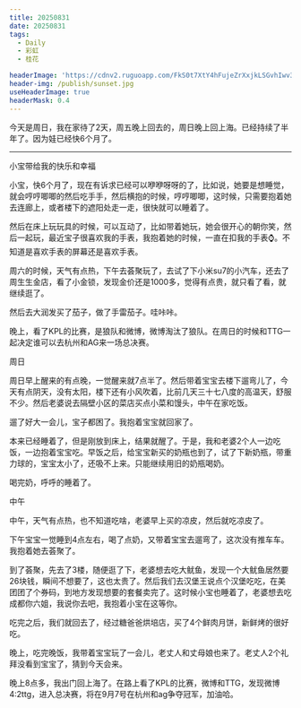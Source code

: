 ```yaml
---
title: 20250831
date: 20250831
tags:
  - Daily
  - 彩虹
  - 桂花

headerImage: 'https://cdnv2.ruguoapp.com/FkS0t7XtY4hFujeZrXxjkLSGvhIwv3.jpg'
header-img: /publish/sunset.jpg
useHeaderImage: true
headerMask: 0.4
---
```


今天是周日，我在家待了2天，周五晚上回去的，周日晚上回上海。已经持续了半年了。因为娃已经快6个月了。

---

小宝带给我的快乐和幸福

小宝，快6个月了，现在有诉求已经可以咿咿呀呀的了，比如说，她要是想睡觉，就会哼哼唧唧的然后吃手手，然后横抱的时候，哼哼唧唧，这时候，只需要抱着她去连廊上，或者楼下的遮阳处走一走，很快就可以睡着了。

然后在床上玩玩具的时候，可以互动了，比如带着她玩，她会很开心的朝你笑，然后一起玩，最近宝子很喜欢我的手表，我抱着她的时候，一直在扣我的手表⌚️。不知道是喜欢手表的屏幕还是喜欢手表。

周六的时候，天气有点热，下午去荟聚玩了，去试了下小米su7的小汽车，还去了周生生金店，看了小金锁，发现金价还是1000多，觉得有点贵，就只看了看，就继续逛了。

然后去大润发买了茄子，做了手雷茄子。哇咔咔。

晚上，看了KPL的比赛，是狼队和微博，微博淘汰了狼队。在周日的时候和TTG一起决定谁可以去杭州和AG来一场总决赛。

周日

周日早上醒来的有点晚，一觉醒来就7点半了。然后带着宝宝去楼下遛弯儿了，今天有点阴天，没有太阳，楼下还有小风吹着，比前几天三十七八度的高温天，舒服不少。然后老婆说去隔壁小区的菜店买点小菜和馒头，中午在家吃饭。

遛了好大一会儿，宝子都困了。我抱着宝宝就回家了。

本来已经睡着了，但是刚放到床上，结果就醒了。于是，我和老婆2个人一边吃饭，一边抱着宝宝吃。早饭之后，给宝宝新买的奶瓶也到了，试了下新奶瓶，带重力球的，宝宝太小了，还吸不上来。只能继续用旧的奶瓶喝奶。

喝完奶，呼呼的睡着了。

中午

中午，天气有点热，也不知道吃啥，老婆早上买的凉皮，然后就吃凉皮了。

下午宝宝一觉睡到4点左右，喝了点奶，又带着宝宝去遛弯了，这次没有推车车。我抱着她去荟聚了。

到了荟聚，先去了3楼，随便逛了下，老婆想去吃大鱿鱼，发现一个大鱿鱼居然要26块钱，瞬间不想要了，这也太贵了。然后我们去汉堡王说点个汉堡吃吃，在美团团了个券码，到地方发现想要的套餐卖完了。这时候小宝也睡着了，老婆想去吃成都你六姐，我说你去吧，我抱着小宝在这等你。

吃完之后，我们就回去了，经过糖爸爸烘培店，买了4个鲜肉月饼，新鲜烤的很好吃。

晚上，吃完晚饭，我带着宝宝玩了一会儿，老丈人和丈母娘也来了。老丈人2个礼拜没看到宝宝了，猜到今天会来。

晚上8点多，我出门回上海了。在路上看了KPL的比赛，微博和TTG，发现微博4:2ttg，进入总决赛，将在9月7号在杭州和ag争夺冠军，加油哈。
